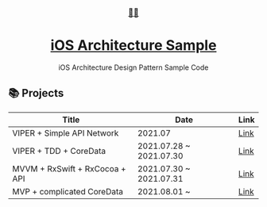 <div align="center">
    <a href="https://sunggweon.dev/TIL/">
      <h3>👷‍♂️</h3>
        <h1>iOS Architecture Sample</h1>
    </a>
  iOS Architecture Design Pattern Sample Code
</div>

## 📚 Projects

| Title | Date | Link |
|-------|------|------|
| VIPER + Simple API Network | 2021.07  | [Link](https://github.com/iosdevted/ios-architecture-sample/tree/master/VIPER) |
| VIPER + TDD + CoreData | 2021.07.28 ~  2021.07.30 | [Link](https://github.com/iosdevted/ios-architecture-sample/tree/master/VIPER%2BTDD%2BCOREDATA) |
| MVVM + RxSwift + RxCocoa + API| 2021.07.30 ~ 2021.07.31 | [Link](https://github.com/iosdevted/ios-architecture-sample/tree/master/MVVM%2BRXSWIFT%2BAPI) |
| MVP + complicated CoreData | 2021.08.01 ~ | [Link]() |